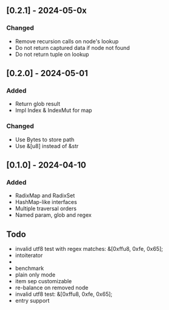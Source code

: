 ## [0.2.1] - 2024-05-0x

### Changed

- Remove recursion calls on node's lookup
- Do not return captured data if node not found
- Do not return tuple on lookup

## [0.2.0] - 2024-05-01

### Added

- Return glob result
- Impl Index & IndexMut for map

### Changed

- Use Bytes to store path
- Use &[u8] instead of &str

## [0.1.0] - 2024-04-10

### Added

- RadixMap and RadixSet
- HashMap-like interfaces
- Multiple traversal orders
- Named param, glob and regex

## Todo

- invalid utf8 test with regex matches: &[0xffu8, 0xfe, 0x65];
- intoiterator
- 
- benchmark
- plain only mode
- item sep customizable
- re-balance on removed node
- invalid utf8 test: &[0xffu8, 0xfe, 0x65];
- entry support